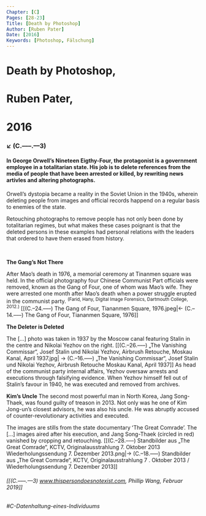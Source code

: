 ```yaml
---
Chapter: [C]
Pages: [28-23]
Title: [Death by Photoshop]
Author: [Ruben Pater]
Date: [2016]
Keywords: [Photoshop, Fälschung]
---
```


# Death by Photoshop,
# Ruben Pater,
# 2016
### ↙ (C.–––.––3)

#### In George Orwellʼs Nineteen Eigthy-Four, the protagonist is a government employee in a totalitarian state. His job is to delete references from the media of people that have been arrested or killed, by rewriting news artivles and altering photographs. 

Orwellʼs dystopia became a reality in the Soviet Union in the 1940s, wherein deleting people from images and official records happend on a regular basis to enemies of the state.

Retouching photographs to remove people has not only been done by totalitarian regimes, but what makes these cases poignant is that the deleted persons in these examples had personal relations with the leaders that ordered to have them erased from history.

&nbsp;

**The Gangʼs Not There**

After Maoʼs death in 1976, a memorial ceremony at Tinanmen square was held. In the official photography four Chinese Communist Part officials were removed, known as the Gang of Four, one of whom was Maoʼs wife. They were arrested one month after Maoʼs death when a power struggle erupted in the communist party. <sup>(Farid, Hany, Digital Image Forensics, Dartmouth College, 2012.)</sup>
[[(C.–24.–––) The Gang of Four, Tiananmen Square, 1976.jpeg|← (C.–14.–––) The Gang of Four, Tiananmen Square, 1976]]
&nbsp;

**The Deleter is Deleted**

The [...] photo was taken in 1937 by the Moscow canal featuring Stalin in the centre and Nikolai Yezhov on the right. 
[[(C.–26.–––) „The Vanishing Commissar“, Josef Stalin und Nikolai Yezhov, Airbrush Retouche, Moskau Kanal, April 1937.jpg| → (C.–16.–––) „The Vanishing Commissar“, Josef Stalin und Nikolai Yezhov, Airbrush Retouche Moskau Kanal, April 1937]] 
As head of the communist party internal affairs, Yezhov oversaw arrests and executions through falsifying evidence. When Yezhov himself fell out of Stalinʼs favour in 1940, he was executed and removed from archives.
&nbsp;
&nbsp;

**Kimʼs Uncle**
The second most powerful man in North Korea, Jang Song-Thaek, was found guilty of treason in 2013. Not only was he one of Kim Jong-unʼs closest advisors, he was also his uncle. He was abruptly accused of counter-revolutionary activities and executed.

The images are stills from the state documentary ʻThe Great Comradeʼ. The \[...\] images aired after his execution, and Jang Song-Thaek (circled in red) vanished by cropping and retouching.
[[(C.–28.–––) Standbilder aus „The Great Comrade“, KCTV, Originalausstrahlung 7. Oktober 2013 Wiederholungssendung 7. Dezember 2013.png|→ (C.–18.–––) Standbilder aus „The Great Comrade“, KCTV, Originalausstrahlung 7 . Oktober 2013 / Wiederholungssendung 7. Dezember 2013]]

###### [[(C.–––.––3) www.thispersondoesnotexist.com, Phillip Wang, Februar 2019]]
###### #C-Datenhaltung-eines-Individuums